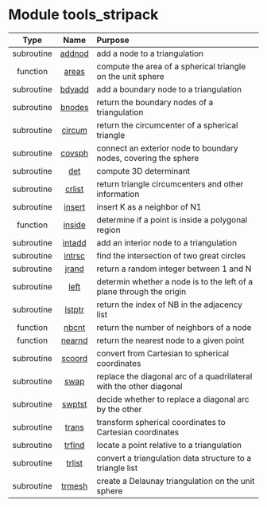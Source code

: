 # Module tools_stripack

| Type | Name | Purpose |
| :--: | :--: | :---------- |
| subroutine | [addnod](https://github.com/benjaminmenetrier/bump/tree/master/src/tools_stripack.F90#L27) | add a node to a triangulation |
| function | [areas](https://github.com/benjaminmenetrier/bump/tree/master/src/tools_stripack.F90#L297) | compute the area of a spherical triangle on the unit sphere |
| subroutine | [bdyadd](https://github.com/benjaminmenetrier/bump/tree/master/src/tools_stripack.F90#L442) | add a boundary node to a triangulation |
| subroutine | [bnodes](https://github.com/benjaminmenetrier/bump/tree/master/src/tools_stripack.F90#L584) | return the boundary nodes of a triangulation |
| subroutine | [circum](https://github.com/benjaminmenetrier/bump/tree/master/src/tools_stripack.F90#L720) | return the circumcenter of a spherical triangle |
| subroutine | [covsph](https://github.com/benjaminmenetrier/bump/tree/master/src/tools_stripack.F90#L807) | connect an exterior node to boundary nodes, covering the sphere |
| subroutine | [det](https://github.com/benjaminmenetrier/bump/tree/master/src/tools_stripack.F90#L919) | compute 3D determinant |
| subroutine | [crlist](https://github.com/benjaminmenetrier/bump/tree/master/src/tools_stripack.F90#L956) | return triangle circumcenters and other information |
| subroutine | [insert](https://github.com/benjaminmenetrier/bump/tree/master/src/tools_stripack.F90#L1596) | insert K as a neighbor of N1 |
| function | [inside](https://github.com/benjaminmenetrier/bump/tree/master/src/tools_stripack.F90#L1655) | determine if a point is inside a polygonal region |
| subroutine | [intadd](https://github.com/benjaminmenetrier/bump/tree/master/src/tools_stripack.F90#L2018) | add an interior node to a triangulation |
| subroutine | [intrsc](https://github.com/benjaminmenetrier/bump/tree/master/src/tools_stripack.F90#L2120) | find the intersection of two great circles |
| subroutine | [jrand](https://github.com/benjaminmenetrier/bump/tree/master/src/tools_stripack.F90#L2228) | return a random integer between 1 and N |
| subroutine | [left](https://github.com/benjaminmenetrier/bump/tree/master/src/tools_stripack.F90#L2294) | determin whether a node is to the left of a plane through the origin |
| subroutine | [lstptr](https://github.com/benjaminmenetrier/bump/tree/master/src/tools_stripack.F90#L2357) | return the index of NB in the adjacency list |
| function | [nbcnt](https://github.com/benjaminmenetrier/bump/tree/master/src/tools_stripack.F90#L2438) | return the number of neighbors of a node |
| function | [nearnd](https://github.com/benjaminmenetrier/bump/tree/master/src/tools_stripack.F90#L2514) | return the nearest node to a given point |
| subroutine | [scoord](https://github.com/benjaminmenetrier/bump/tree/master/src/tools_stripack.F90#L2838) | convert from Cartesian to spherical coordinates |
| subroutine | [swap](https://github.com/benjaminmenetrier/bump/tree/master/src/tools_stripack.F90#L2903) | replace the diagonal arc of a quadrilateral with the other diagonal |
| subroutine | [swptst](https://github.com/benjaminmenetrier/bump/tree/master/src/tools_stripack.F90#L3020) | decide whether to replace a diagonal arc by the other |
| subroutine | [trans](https://github.com/benjaminmenetrier/bump/tree/master/src/tools_stripack.F90#L3120) | transform spherical coordinates to Cartesian coordinates |
| subroutine | [trfind](https://github.com/benjaminmenetrier/bump/tree/master/src/tools_stripack.F90#L3206) | locate a point relative to a triangulation |
| subroutine | [trlist](https://github.com/benjaminmenetrier/bump/tree/master/src/tools_stripack.F90#L3720) | convert a triangulation data structure to a triangle list |
| subroutine | [trmesh](https://github.com/benjaminmenetrier/bump/tree/master/src/tools_stripack.F90#L4020) | create a Delaunay triangulation on the unit sphere |
